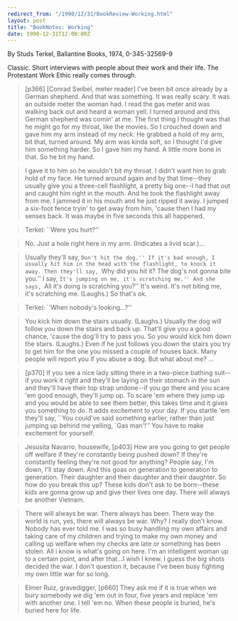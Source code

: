 ```yaml
---
redirect_from: "/1990/12/31/BookReview-Working.html"
layout: post
title: "BookNotes: Working"
date: 1990-12-31T12:00:00Z
---
```

By Studs Terkel, Ballantine Books, 1974, 0-345-32569-9

Classic. Short interviews with people about their work and their
life.  The Protestant Work Ethic really comes through.


> [p366] [Conrad Swibel, meter reader] I've been bit once already by a
> German shepherd.  And that was something. It was really scary.  It
> was an outside meter the woman had.  I read the gas meter and was
> walking back out and heard a woman yell.  I turned around and this
> German shepherd was comin' at me.  The first thing I thought was that
> he might go for my throat, like the movies.  So I crouched down and
> gave him my arm instead of my neck.  He grabbed a hold of my arm, bit
> that, turned around.  My arm was kinda soft, so I thought I'd give
> him something harder.  So I gave him my hand.  A little more bone in
> that.  So he bit my hand. 



> I gave it to him so he wouldn't bit my throat.  I didn't want him
> to grab hold of my face.  He turned around again and by that
> time--they usually give you a three-cell flashlight, a pretty big
> one--I had that out and caught him right in the mouth.  And he took
> the flashlight away from me.  I jammed it in his mouth and he just
> ripped it away.  I jumped a six-foot fence tryin' to get away from
> him, 'cause then I had my senses back.  It was maybe in five seconds
> this all happened.



> Terkel: ``Were you hurt?''



> No. Just a hole right here in my arm.  (Indicates a livid scar.)...



> Usually they'll say, ``Don't hit the dog.'' If it's bad enough, I
> usually hit him in the head with the flashlight, to knock it away.
> Then they'll say, ``Why did you hit it?  The dog's not gonna bite
> you.'' I say, ``It's jumping on me, it's scratching me.'' And she
> says, ``All it's doing is scratching you?'' It's weird.  It's not
> biting me, it's scratching me.  (Laughs.) So that's ok.



> Terkel: ``When nobody's looking...?''



> You kick him down the stairs usually.  (Laughs.) Usually the dog
> will follow you down the stairs and back up.  That'll give you a good
> chance, 'cause the dog'll try to pass you.  So you would kick him
> down the stairs. (Laughs.)  Even if he just follows you down the
> stairs you try to get him for the one you missed a couple of houses
> back.  Many people will report you if you abuse a dog.  But what about
> me?
> ...



> [p370] If you see a nice lady sitting there in a two-piece bathing
> suit--if you work it right and they'll be laying on their stomach in
> the sun and they'll have their top strap undone--if you go there and
> you scare 'em good enough, they'll jump up.  To scare 'em where they
> jump up and you would be able to see them better, this takes time and
> it gives you something to do.  It adds excitement to your day.  If
> you startle 'em they'll say, ``You could've said something earlier,
> rather than just jumping up behind me yelling, `Gas man'!'' You have
> to make excitement for yourself.



> Jesusita Navarro, housewife, [p403] How are you going to get people off
> welfare if they're constantly being pushed down?  If they're
> constantly feeling they're not good for anything?  People say, I'm
> down, I'll stay down.  And this goas on generation to generation to
> generation.  Their daughter and their daughter and their daughter.
> So how do you break this up?  These kids don't ask to be born--these
> kids are gonna grow up and give their lives one day.  There will
> always be another Vietnam.



> There will always be war.  There always has been.  There way the
> world is run, yes, there will always be war.  Why?  I really don't
> know.  Nobody has ever told me.  I was so busy handling my own
> affairs and taking care of my children and trying to make my own
> money and calling up welfare when my checks are late or something has
> been stolen.  All i know is what's going on here.  I'm an intelligent
> woman up to a certain point, and after that...I wish I knew.  I guess
> the big shots decided the war.  I don't question it, because I've
> been busy fighting my own little war for so long.



> Elmer Ruiz, gravedigger, [p660] They ask me if it is true when we bury
> somebody we dig 'em out in four, five years and replace 'em with
> another one.  I tell 'em no.  When these people is buried, he's
> buried here for life.
> 



